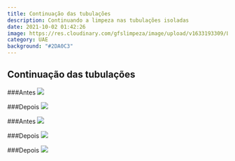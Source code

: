 ```yaml
---
title: Continuação das tubulações
description: Continuando a limpeza nas tubulações isoladas
date: 2021-10-02 01:42:26
image: https://res.cloudinary.com/gfslimpeza/image/upload/v1633193309/Limpeza%20UAE/continua%C3%A7%C3%A3o%20tubula%C3%A7%C3%B5es/parte%201/7ce905e5-008e-4bfd-b5e7-75ed40f895f5_efoibz.jpg
category: UAE
background: "#2DA0C3"
---
```

## Continuação das tubulações

###Antes
![](https://res.cloudinary.com/gfslimpeza/image/upload/v1633193345/Limpeza%20UAE/continua%C3%A7%C3%A3o%20tubula%C3%A7%C3%B5es/parte%201/19457b5e-8510-437c-9ffa-2d026f6b1200_iwq7j7.jpg)

###Depois
![](https://res.cloudinary.com/gfslimpeza/image/upload/v1633193309/Limpeza%20UAE/continua%C3%A7%C3%A3o%20tubula%C3%A7%C3%B5es/parte%201/7ce905e5-008e-4bfd-b5e7-75ed40f895f5_efoibz.jpg)

###Antes
![](https://res.cloudinary.com/gfslimpeza/image/upload/v1633193613/Limpeza%20UAE/continua%C3%A7%C3%A3o%20tubula%C3%A7%C3%B5es/parte%201/bbee08b1-a409-4cc8-8bcc-7df2f64c51ed_midrbq.jpg)

###Depois
![](https://res.cloudinary.com/gfslimpeza/image/upload/v1633193219/Limpeza%20UAE/continua%C3%A7%C3%A3o%20tubula%C3%A7%C3%B5es/parte%201/e00bda56-d544-4bd4-908d-b6a923ba1ba6_hee9gm.jpg)

###Depois
![](https://res.cloudinary.com/gfslimpeza/image/upload/v1633193819/Limpeza%20UAE/continua%C3%A7%C3%A3o%20tubula%C3%A7%C3%B5es/parte%201/f2ed6e5a-77a0-4a75-b1c0-4a26f186bc81_nsul6d.jpg)